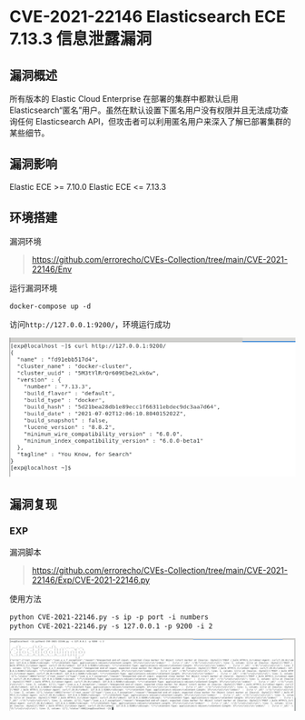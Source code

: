 # CVE-2021-22146 Elasticsearch ECE 7.13.3 信息泄露漏洞

## 漏洞概述
所有版本的 Elastic Cloud Enterprise 在部署的集群中都默认启用 Elasticsearch“匿名”用户。虽然在默认设置下匿名用户没有权限并且无法成功查询任何 Elasticsearch API，但攻击者可以利用匿名用户来深入了解已部署集群的某些细节。

## 漏洞影响
Elastic ECE >= 7.10.0
Elastic ECE <= 7.13.3

## 环境搭建
漏洞环境
> https://github.com/errorecho/CVEs-Collection/tree/main/CVE-2021-22146/Env

运行漏洞环境
```
docker-compose up -d
```

访问`http://127.0.0.1:9200/`，环境运行成功

![1628650941270.png](./img/1628650941270.png)

## 漏洞复现
### EXP
漏洞脚本
> https://github.com/errorecho/CVEs-Collection/tree/main/CVE-2021-22146/Exp/CVE-2021-22146.py

使用方法
```
python CVE-2021-22146.py -s ip -p port -i numbers
python CVE-2021-22146.py -s 127.0.0.1 -p 9200 -i 2
```

![1628651315172.png](./img/1628651315172.png)

